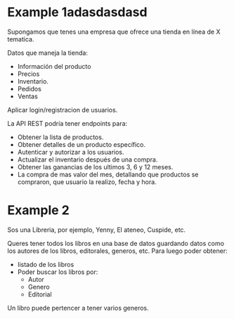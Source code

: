 # Example 1adasdasdasd

Supongamos que tenes una empresa que ofrece una tienda en línea de X tematica. 

Datos que maneja la tienda: 
- Información del producto
- Precios
- Inventario.
- Pedidos
- Ventas

Aplicar login/registracion de usuarios.

La API REST podría tener endpoints para:

- Obtener la lista de productos.
- Obtener detalles de un producto específico.
- Autenticar y autorizar a los usuarios.
- Actualizar el inventario después de una compra.
- Obtener las ganancias de los ultimos 3, 6 y 12 meses.
- La compra de mas valor del mes, detallando que productos se compraron, que usuario la realizo, fecha y hora.


# Example 2

Sos una Libreria, por ejemplo, Yenny, El ateneo, Cuspide, etc.

Queres tener todos los libros en una base de datos guardando datos como los autores de los libros, editorales, generos, etc.
Para luego poder obtener: 
- listado de los libros
- Poder buscar los libros por:
    - Autor
    - Genero
    - Editorial

Un libro puede pertencer a tener varios generos.
